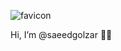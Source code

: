 ![favicon](https://github.com/saeedgolzar/saeedgolzar/assets/23401064/b770e294-0523-4829-89b6-fb519e2edb55)

Hi, I’m @saeedgolzar ✌🏼

<!---
saeedgolzar/saeedgolzar is a ✨ special ✨ repository because its `README.md` (this file) appears on your GitHub profile.
You can click the Preview link to take a look at your changes.
--->
